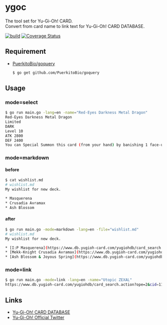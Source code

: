 # ygoc
The tool set for Yu-Gi-Oh! CARD.  
Convert from card name to link text for Yu-Gi-Oh! CARD DATABASE.

[![build](https://github.com/kotaoue/ygoc/workflows/build/badge.svg)](https://github.com/kotaoue/ygoc/actions?query=workflow%3Abuild) [![Coverage Status](https://coveralls.io/repos/github/kotaoue/ygoc/badge.svg?branch=master)](https://coveralls.io/github/kotaoue/ygoc?branch=master)

## Requirement
* [PuerkitoBio/goquery](https://github.com/PuerkitoBio/goquery)
  ```bash
  $ go get github.com/PuerkitoBio/goquery
  ```

## Usage
### mode=select
```bash
$ go run main.go -lang=en -name="Red-Eyes Darkness Metal Dragon"
Red-Eyes Darkness Metal Dragon
Limited
DARK
Level 10
ATK 2800
DEF 2400
You can Special Summon this card (from your hand) by banishing 1 face-up Dragon monster you control. You can only Special Summon "Red-Eyes Darkness Metal Dragon" once per turn this way. During your Main Phase: You can Special Summon 1 Dragon monster from your hand or GY, except "Red-Eyes Darkness Metal Dragon". You can only use this effect of "Red-Eyes Darkness Metal Dragon" once per turn.
```

### mode=markdown
#### before
```bash
$ cat wishlist.md 
# wishlist.md
My wishlist for new deck.

* Masquerena
* Crusadia Avramax
* Ash Blossom
```

#### after
```bash
$ go run main.go -mode=markdown -lang=en -file="wishlist.md"
# wishlist.md
My wishlist for new deck.

* [I:P Masquerena](https://www.db.yugioh-card.com/yugiohdb/card_search.action?ope=2&cid=14676)
* [Mekk-Knight Crusadia Avramax](https://www.db.yugioh-card.com/yugiohdb/card_search.action?ope=2&cid=14297)
* [Ash Blossom & Joyous Spring](https://www.db.yugioh-card.com/yugiohdb/card_search.action?ope=2&cid=12950)
```

### mode=link
```bash
$ go run main.go -mode=link -lang=en -name="Utopic ZEXAL"
https://www.db.yugioh-card.com/yugiohdb/card_search.action?ope=2&cid=11932
```

## Links
* [Yu-Gi-Oh! CARD DATABASE](https://www.db.yugioh-card.com/yugiohdb/)
* [Yu-Gi-Oh! Official Twitter](https://twitter.com/yugioh_ocg_info)